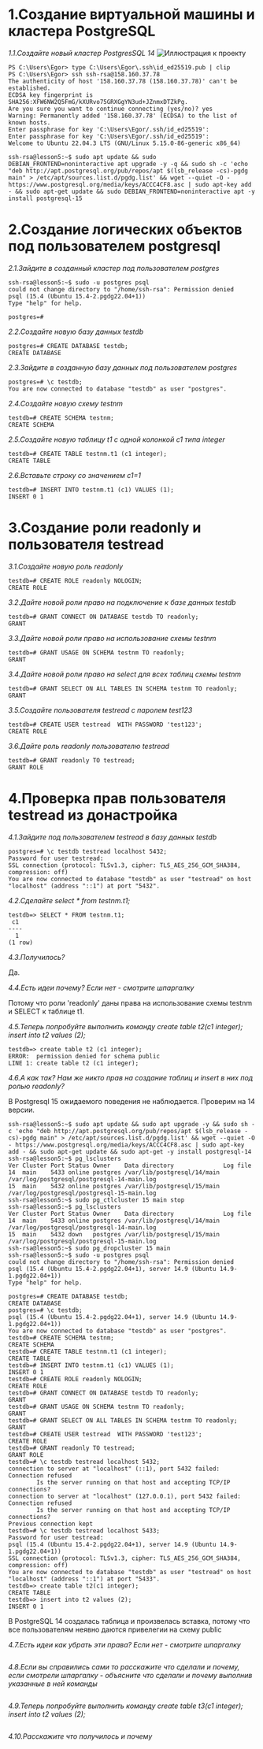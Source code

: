 # 1.Создание виртуальной машины и кластера PostgreSQL
*1.1.Cоздайте новый кластер PostgresSQL 14*
![Иллюстрация к проекту](https://github.com/sadbytrue/egor_sizov_pg_advanced/blob/main/Screenshot_9.png)
```
PS C:\Users\Egor> type C:\Users\Egor\.ssh\id_ed25519.pub | clip
PS C:\Users\Egor> ssh ssh-rsa@158.160.37.78
The authenticity of host '158.160.37.78 (158.160.37.78)' can't be established.
ECDSA key fingerprint is SHA256:XFW6NW2Q5FmG/kXURvo75GRXGgYN3ud+JZnmxDTZkPg.
Are you sure you want to continue connecting (yes/no)? yes
Warning: Permanently added '158.160.37.78' (ECDSA) to the list of known hosts.
Enter passphrase for key 'C:\Users\Egor/.ssh/id_ed25519':
Enter passphrase for key 'C:\Users\Egor/.ssh/id_ed25519':
Welcome to Ubuntu 22.04.3 LTS (GNU/Linux 5.15.0-86-generic x86_64)
```
```
ssh-rsa@lesson5:~$ sudo apt update && sudo DEBIAN_FRONTEND=noninteractive apt upgrade -y -q && sudo sh -c 'echo "deb http://apt.postgresql.org/pub/repos/apt $(lsb_release -cs)-pgdg main" > /etc/apt/sources.list.d/pgdg.list' && wget --quiet -O - https://www.postgresql.org/media/keys/ACCC4CF8.asc | sudo apt-key add - && sudo apt-get update && sudo DEBIAN_FRONTEND=noninteractive apt -y install postgresql-15
```
# 2.Создание логических объектов под пользователем postgresql
*2.1.Зайдите в созданный кластер под пользователем postgres*
```
ssh-rsa@lesson5:~$ sudo -u postgres psql
could not change directory to "/home/ssh-rsa": Permission denied
psql (15.4 (Ubuntu 15.4-2.pgdg22.04+1))
Type "help" for help.

postgres=#
```
*2.2.Создайте новую базу данных testdb*
```
postgres=# CREATE DATABASE testdb;
CREATE DATABASE
```
*2.3.Зайдите в созданную базу данных под пользователем postgres*
```
postgres=# \c testdb;
You are now connected to database "testdb" as user "postgres".
```
*2.4.Создайте новую схему testnm*
```
testdb=# CREATE SCHEMA testnm;
CREATE SCHEMA
```
*2.5.Создайте новую таблицу t1 с одной колонкой c1 типа integer*
```
testdb=# CREATE TABLE testnm.t1 (c1 integer);
CREATE TABLE
```
*2.6.Вставьте строку со значением c1=1*
```
testdb=# INSERT INTO testnm.t1 (c1) VALUES (1);
INSERT 0 1
```
# 3.Создание роли readonly и пользователя testread
*3.1.Создайте новую роль readonly*
```
testdb=# CREATE ROLE readonly NOLOGIN;
CREATE ROLE
```
*3.2.Дайте новой роли право на подключение к базе данных testdb*
```
testdb=# GRANT CONNECT ON DATABASE testdb TO readonly;
GRANT
```
*3.3.Дайте новой роли право на использование схемы testnm*
```
testdb=# GRANT USAGE ON SCHEMA testnm TO readonly;
GRANT
```
*3.4.Дайте новой роли право на select для всех таблиц схемы testnm*
```
testdb=# GRANT SELECT ON ALL TABLES IN SCHEMA testnm TO readonly;
GRANT
```
*3.5.Создайте пользователя testread с паролем test123*
```
testdb=# CREATE USER testread  WITH PASSWORD 'test123';
CREATE ROLE
```
*3.6.Дайте роль readonly пользователю testread*
```
testdb=# GRANT readonly TO testread;
GRANT ROLE
```
# 4.Проверка прав пользователя testread из донастройка
*4.1.Зайдите под пользователем testread в базу данных testdb*
```
postgres=# \c testdb testread localhost 5432;
Password for user testread:
SSL connection (protocol: TLSv1.3, cipher: TLS_AES_256_GCM_SHA384, compression: off)
You are now connected to database "testdb" as user "testread" on host "localhost" (address "::1") at port "5432".
```
*4.2.Сделайте select * from testnm.t1;*
```
testdb=> SELECT * FROM testnm.t1;
 c1
----
  1
(1 row)
```
*4.3.Получилось?*

Да.

*4.4.Есть идеи почему? Если нет - смотрите шпаргалку*

Потому что роли 'readonly' даны права на использование схемы testnm и SELECT к таблице t1.

*4.5.Теперь попробуйте выполнить команду create table t2(c1 integer); insert into t2 values (2);*
```
testdb=> create table t2 (c1 integer);
ERROR:  permission denied for schema public
LINE 1: create table t2 (c1 integer);

```
*4.6.А как так? Нам же никто прав на создание таблиц и insert в них под ролью readonly?*

В Postgresql 15 ожидаемого поведения не наблюдается. Проверим на 14 версии.

```
ssh-rsa@lesson5:~$ sudo apt update && sudo apt upgrade -y && sudo sh -c 'echo "deb http://apt.postgresql.org/pub/repos/apt $(lsb_release -cs)-pgdg main" > /etc/apt/sources.list.d/pgdg.list' && wget --quiet -O - https://www.postgresql.org/media/keys/ACCC4CF8.asc | sudo apt-key add - && sudo apt-get update && sudo apt-get -y install postgresql-14
ssh-rsa@lesson5:~$ pg_lsclusters
Ver Cluster Port Status Owner    Data directory              Log file
14  main    5433 online postgres /var/lib/postgresql/14/main /var/log/postgresql/postgresql-14-main.log
15  main    5432 online postgres /var/lib/postgresql/15/main /var/log/postgresql/postgresql-15-main.log
ssh-rsa@lesson5:~$ sudo pg_ctlcluster 15 main stop
ssh-rsa@lesson5:~$ pg_lsclusters
Ver Cluster Port Status Owner    Data directory              Log file
14  main    5433 online postgres /var/lib/postgresql/14/main /var/log/postgresql/postgresql-14-main.log
15  main    5432 down   postgres /var/lib/postgresql/15/main /var/log/postgresql/postgresql-15-main.log
ssh-rsa@lesson5:~$ sudo pg_dropcluster 15 main
ssh-rsa@lesson5:~$ sudo -u postgres psql
could not change directory to "/home/ssh-rsa": Permission denied
psql (15.4 (Ubuntu 15.4-2.pgdg22.04+1), server 14.9 (Ubuntu 14.9-1.pgdg22.04+1))
Type "help" for help.

postgres=# CREATE DATABASE testdb;
CREATE DATABASE
postgres=# \c testdb;
psql (15.4 (Ubuntu 15.4-2.pgdg22.04+1), server 14.9 (Ubuntu 14.9-1.pgdg22.04+1))
You are now connected to database "testdb" as user "postgres".
testdb=# CREATE SCHEMA testnm;
CREATE SCHEMA
testdb=# CREATE TABLE testnm.t1 (c1 integer);
CREATE TABLE
testdb=# INSERT INTO testnm.t1 (c1) VALUES (1);
INSERT 0 1
testdb=# CREATE ROLE readonly NOLOGIN;
CREATE ROLE
testdb=# GRANT CONNECT ON DATABASE testdb TO readonly;
GRANT
testdb=# GRANT USAGE ON SCHEMA testnm TO readonly;
GRANT
testdb=# GRANT SELECT ON ALL TABLES IN SCHEMA testnm TO readonly;
GRANT
testdb=# CREATE USER testread  WITH PASSWORD 'test123';
CREATE ROLE
testdb=# GRANT readonly TO testread;
GRANT ROLE
testdb=# \c testdb testread localhost 5432;
connection to server at "localhost" (::1), port 5432 failed: Connection refused
        Is the server running on that host and accepting TCP/IP connections?
connection to server at "localhost" (127.0.0.1), port 5432 failed: Connection refused
        Is the server running on that host and accepting TCP/IP connections?
Previous connection kept
testdb=# \c testdb testread localhost 5433;
Password for user testread:
psql (15.4 (Ubuntu 15.4-2.pgdg22.04+1), server 14.9 (Ubuntu 14.9-1.pgdg22.04+1))
SSL connection (protocol: TLSv1.3, cipher: TLS_AES_256_GCM_SHA384, compression: off)
You are now connected to database "testdb" as user "testread" on host "localhost" (address "::1") at port "5433".
testdb=> create table t2(c1 integer);
CREATE TABLE
testdb=> insert into t2 values (2);
INSERT 0 1
```

В PostgreSQL 14 создалась таблица и произвелась вставка, потому что все пользователям неявно даются привелегии на схему public

*4.7.Есть идеи как убрать эти права? Если нет - смотрите шпаргалку*
```

```
*4.8.Если вы справились сами то расскажите что сделали и почему, если смотрели шпаргалку - объясните что сделали и почему выполнив указанные в ней команды*
```

```
*4.9.Теперь попробуйте выполнить команду create table t3(c1 integer); insert into t2 values (2);*
```

```
*4.10.Расскажите что получилось и почему*
```

```
